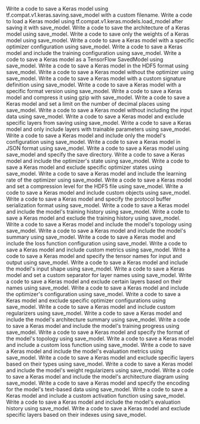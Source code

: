 Write a code to save a Keras model using tf.compat.v1.keras.saving.save_model with a custom filename.
Write a code to load a Keras model using tf.compat.v1.keras.models.load_model after saving it with save_model.
Write a code to save the architecture of a Keras model using save_model.
Write a code to save only the weights of a Keras model using save_model.
Write a code to save a Keras model with a specific optimizer configuration using save_model.
Write a code to save a Keras model and include the training configuration using save_model.
Write a code to save a Keras model as a TensorFlow SavedModel using save_model.
Write a code to save a Keras model in the HDF5 format using save_model.
Write a code to save a Keras model without the optimizer using save_model.
Write a code to save a Keras model with a custom signature definition using save_model.
Write a code to save a Keras model with a specific format version using save_model.
Write a code to save a Keras model and compress it using gzip with save_model.
Write a code to save a Keras model and set a limit on the number of decimal places using save_model.
Write a code to save a Keras model without including the input data using save_model.
Write a code to save a Keras model and exclude specific layers from saving using save_model.
Write a code to save a Keras model and only include layers with trainable parameters using save_model.
Write a code to save a Keras model and include only the model's configuration using save_model.
Write a code to save a Keras model in JSON format using save_model.
Write a code to save a Keras model using save_model and specify the save directory.
Write a code to save a Keras model and include the optimizer's state using save_model.
Write a code to save a Keras model and exclude specific optimizer states using save_model.
Write a code to save a Keras model and include the learning rate of the optimizer using save_model.
Write a code to save a Keras model and set a compression level for the HDF5 file using save_model.
Write a code to save a Keras model and include custom objects using save_model.
Write a code to save a Keras model and specify the protocol buffer serialization format using save_model.
Write a code to save a Keras model and include the model's training history using save_model.
Write a code to save a Keras model and exclude the training history using save_model.
Write a code to save a Keras model and include the model's topology using save_model.
Write a code to save a Keras model and include the model's summary using save_model.
Write a code to save a Keras model and include the loss function configuration using save_model.
Write a code to save a Keras model and include custom metrics using save_model.
Write a code to save a Keras model and specify the tensor names for input and output using save_model.
Write a code to save a Keras model and include the model's input shape using save_model.
Write a code to save a Keras model and set a custom separator for layer names using save_model.
Write a code to save a Keras model and exclude certain layers based on their names using save_model.
Write a code to save a Keras model and include the optimizer's configuration using save_model.
Write a code to save a Keras model and exclude specific optimizer configurations using save_model.
Write a code to save a Keras model and include custom regularizers using save_model.
Write a code to save a Keras model and include the model's architecture summary using save_model.
Write a code to save a Keras model and include the model's training progress using save_model.
Write a code to save a Keras model and specify the format of the model's topology using save_model.
Write a code to save a Keras model and include a custom loss function using save_model.
Write a code to save a Keras model and include the model's evaluation metrics using save_model.
Write a code to save a Keras model and exclude specific layers based on their types using save_model.
Write a code to save a Keras model and include the model's weight regularizers using save_model.
Write a code to save a Keras model and include the model's architecture diagram using save_model.
Write a code to save a Keras model and specify the encoding for the model's text-based data using save_model.
Write a code to save a Keras model and include a custom activation function using save_model.
Write a code to save a Keras model and include the model's evaluation history using save_model.
Write a code to save a Keras model and exclude specific layers based on their indexes using save_model.